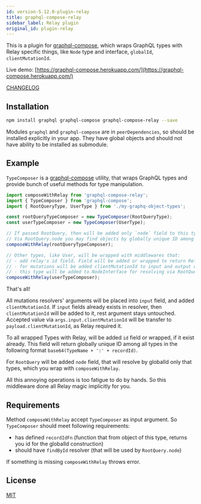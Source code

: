 ```yaml
---
id: version-5.12.0-plugin-relay
title: graphql-compose-relay
sidebar_label: Relay plugin
original_id: plugin-relay
---
```


This is a plugin for [graphql-compose](https://github.com/graphql-compose/graphql-compose), which wraps GraphQL types with Relay specific things, like `Node` type and interface, `globalId`, `clientMutationId`.

Live demo: [https://graphql-compose.herokuapp.com/](https://graphql-compose.herokuapp.com/)

[CHANGELOG](https://github.com/graphql-compose/graphql-compose-relay/blob/master/CHANGELOG.md)

## Installation

```bash
npm install graphql graphql-compose graphql-compose-relay --save
```

Modules `graphql` and `graphql-compose` are in `peerDependencies`, so should be installed explicitly in your app. They have global objects and should not have ability to be installed as submodule.

## Example

`TypeComposer` is a [graphql-compose](https://github.com/graphql-compose/graphql-compose) utility, that wraps GraphQL types and provide bunch of useful methods for type manipulation.

```js
import composeWithRelay from 'graphql-compose-relay';
import { TypeComposer } from 'graphql-compose';
import { RootQueryType, UserType } from './my-graphq-object-types';

const rootQueryTypeComposer = new TypeComposer(RootQueryType);
const userTypeComposer = new TypeComposer(UserType);

// If passed RootQuery, then will be added only `node` field to this type.
// Via RootQuery.node you may find objects by globally unique ID among all types.
composeWithRelay(rootQueryTypeComposer);

// Other types, like User, will be wrapped with middlewares that:
// - add relay's id field. Field will be added or wrapped to return Relay's globally unique ID.
// - for mutations will be added clientMutationId to input and output objects types
// - this type will be added to NodeInterface for resolving via RootQuery.node
composeWithRelay(userTypeComposer);
```

That's all!

All mutations resolvers' arguments will be placed into `input` field, and added `clientMutationId`. If `input` fields already exists in resolver, then  `clientMutationId` will be added to it, rest argument stays untouched. Accepted value via `args.input.clientMutationId` will be transfer to `payload.clientMutationId`, as Relay required it.

To all wrapped Types with Relay, will be added `id` field or wrapped, if it exist already. This field will return globally unique ID among all types in the following format `base64(TypeName + ':' + recordId)`.  

For `RootQuery` will be added `node` field, that will resolve by globalId only that types, which you wrap with `composeWithRelay`.

All this annoying operations is too fatigue to do by hands. So this middleware done all Relay magic implicitly for you.

## Requirements

Method `composeWithRelay` accept `TypeComposer` as input argument. So `TypeComposer` should meet following requirements:

- has defined `recordIdFn` (function that from object of this type, returns you id for the globalId construction)
- should have `findById` resolver (that will be used by `RootQuery.node`)

If something is missing `composeWithRelay` throws error.

## License

[MIT](https://github.com/graphql-compose/graphql-compose-relay/blob/master/LICENSE.md)
